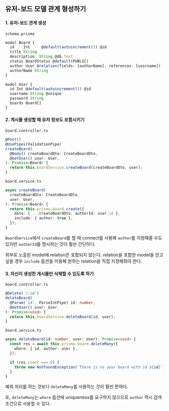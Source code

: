 ## 유저-보드 모델 관계 형성하기

#### 1. 유저-보드 관계 생성

`schema.prisma`

```ts
model Board {
  id    Int     @default(autoincrement()) @id
  title String
  description  String @db.Text
  status BoardStatus @default(PUBLIC)
  author User @relation(fields: [authorName], references: [username])
  authorName String
}

model User {
  id Int @default(autoincrement()) @id
  username String @unique
  password String
  boards Board[]
}
```

#### 2. 게시물 생성할 때 유저 정보도 포함시키기

`board.controller.ts`

```ts
@Post()
@UsePipes(ValidationPipe)
createBoard(
  @Body() createBoardDto: CreateBoardDto,
  @GetUser() user: User,
): Promise<Board> {
  return this.boardService.createBoard(createBoardDto, user);
}
```

`board.service.ts`

```ts
async createBoard(
  createBoardDto: CreateBoardDto,
  user: User,
): Promise<Board> {
  return this.prisma.board.create({
    data: { ...createBoardDto, authorId: user.id },
    include: { author: true },
  });
}
```

`BoardService`에서 `createBoard`를 할 때 connect를 사용해 `author`를 지정해줄 수도 있지만 `authorId`를 명시하는 것이 훨씬 간단하다.

외부로 노출된 model에 relation은 포함되지 않는다. relation을 포함한 model을 얻고 싶을 경우 `include` 옵션을 이용해 원하는 relation을 직접 지정해줘야 한다.

#### 3. 자신이 생성한 게시물만 삭제할 수 있도록 하기

`board.controller.ts`

```ts
@Delete('/:id')
deleteBoard(
  @Param('id', ParseIntPipe) id: number,
  @GetUser() user: User,
): Promise<void> {
  return this.boardService.deleteBoard(id, user);
}
```

`board.service.ts`

```ts
async deleteBoard(id: number, user: User): Promise<void> {
  const res = await this.prisma.board.deleteMany({
    where: { id, author: user },
  });

  if (res.count === 0) {
    throw new NotFoundException(`There is no your board with id ${id}`);
  }
}
```

예외 처리를 하는 것보다 `deleteMany`를 사용하는 것이 훨씬 편하다.

또, `deleteMany`는 `where` 옵션에 uniqueness를 요구하지 않으므로 `author` 역시 검색 조건으로 사용할 수 있다.

